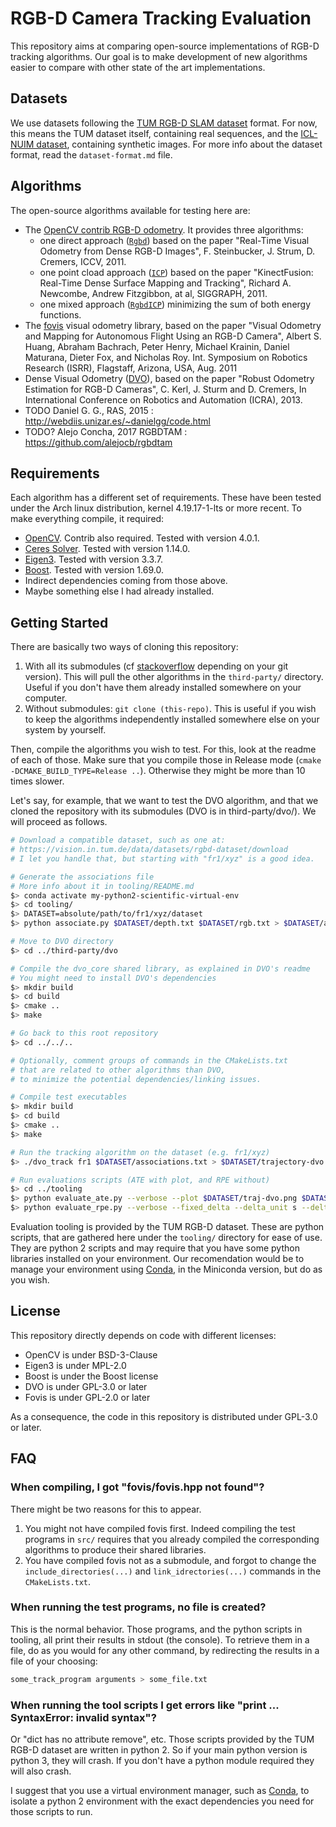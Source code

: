 # RGB-D Camera Tracking Evaluation

This repository aims at comparing open-source implementations of RGB-D tracking algorithms.
Our goal is to make development of new algorithms easier to compare
with other state of the art implementations.

## Datasets

We use datasets following the [TUM RGB-D SLAM dataset][tum-dataset] format.
For now, this means the TUM dataset itself, containing real sequences,
and the [ICL-NUIM dataset][icl-nuim], containing synthetic images.
For more info about the dataset format, read the `dataset-format.md` file.

[tum-dataset]: https://vision.in.tum.de/data/datasets/rgbd-dataset
[icl-nuim]: https://www.doc.ic.ac.uk/~ahanda/VaFRIC/iclnuim.html

## Algorithms

The open-source algorithms available for testing here are:

- The [OpenCV contrib RGB-D odometry][ocv-odometry]. It provides three algorithms:
  - one direct approach ([`Rgbd`][ocv-rgbd]) based on the paper
    "Real-Time Visual Odometry from Dense RGB-D Images",
    F. Steinbucker, J. Strum, D. Cremers, ICCV, 2011.
  - one point cload approach ([`ICP`][ocv-icp]) based on the paper
    "KinectFusion: Real-Time Dense Surface Mapping and Tracking",
    Richard A. Newcombe, Andrew Fitzgibbon, at al, SIGGRAPH, 2011.
  - one mixed approach ([`RgbdICP`][ocv-rgbd-icp]) minimizing
    the sum of both energy functions.
- The [fovis][fovis] visual odometry library, based on the paper
  "Visual Odometry and Mapping for Autonomous Flight Using an RGB-D Camera",
  Albert S. Huang, Abraham Bachrach, Peter Henry, Michael Krainin,
  Daniel Maturana, Dieter Fox, and Nicholas Roy.
  Int. Symposium on Robotics Research (ISRR), Flagstaff, Arizona, USA, Aug. 2011
- Dense Visual Odometry ([DVO][dvo]), based on the paper
  "Robust Odometry Estimation for RGB-D Cameras", C. Kerl, J. Sturm and D. Cremers,
  In International Conference on Robotics and Automation (ICRA), 2013.
- TODO Daniel G. G., RAS, 2015 : http://webdiis.unizar.es/~danielgg/code.html
- TODO? Alejo Concha, 2017 RGBDTAM : https://github.com/alejocb/rgbdtam

[ocv-odometry]: https://docs.opencv.org/4.0.1/df/ddc/classcv_1_1rgbd_1_1Odometry.html
[ocv-rgbd]: https://docs.opencv.org/4.0.1/d0/d60/classcv_1_1rgbd_1_1RgbdOdometry.html
[ocv-icp]: https://docs.opencv.org/4.0.1/d7/d83/classcv_1_1rgbd_1_1ICPOdometry.html
[ocv-rgbd-icp]: https://docs.opencv.org/4.0.1/d2/d0f/classcv_1_1rgbd_1_1RgbdICPOdometry.html
[fovis]: https://github.com/fovis/fovis
[dvo]: https://github.com/mpizenberg/dvo

## Requirements

Each algorithm has a different set of requirements.
These have been tested under the Arch linux distribution,
kernel 4.19.17-1-lts or more recent.
To make everything compile, it required:

- [OpenCV][open-cv]. Contrib also required. Tested with version 4.0.1.
- [Ceres Solver][ceres-solver]. Tested with version 1.14.0.
- [Eigen3][eigen3]. Tested with version 3.3.7.
- [Boost][boost]. Tested with version 1.69.0.
- Indirect dependencies coming from those above.
- Maybe something else I had already installed.

[open-cv]: https://opencv.org/
[ceres-solver]: http://ceres-solver.org/
[eigen3]: http://eigen.tuxfamily.org/index.php?title=Main_Page
[boost]: https://www.boost.org/

## Getting Started

There are basically two ways of cloning this repository:

1. With all its submodules (cf [stackoverflow][so-clone] depending on your git version).
   This will pull the other algorithms in the `third-party/` directory.
   Useful if you don't have them already installed somewhere on your computer.
2. Without submodules: `git clone (this-repo)`.
   This is useful if you wish to keep the algorithms
   independently installed somewhere else on your system by yourself.

[so-clone]: https://stackoverflow.com/questions/3796927/how-to-git-clone-including-submodules

Then, compile the algorithms you wish to test.
For this, look at the readme of each of those.
Make sure that you compile those in Release mode (`cmake -DCMAKE_BUILD_TYPE=Release ..`).
Otherwise they might be more than 10 times slower.

Let's say, for example, that we want to test the DVO algorithm,
and that we cloned the repository with its submodules (DVO is in third-party/dvo/).
We will proceed as follows.

```sh
# Download a compatible dataset, such as one at:
# https://vision.in.tum.de/data/datasets/rgbd-dataset/download
# I let you handle that, but starting with "fr1/xyz" is a good idea.

# Generate the associations file
# More info about it in tooling/README.md
$> conda activate my-python2-scientific-virtual-env
$> cd tooling/
$> DATASET=absolute/path/to/fr1/xyz/dataset
$> python associate.py $DATASET/depth.txt $DATASET/rgb.txt > $DATASET/associations.txt

# Move to DVO directory
$> cd ../third-party/dvo

# Compile the dvo_core shared library, as explained in DVO's readme
# You might need to install DVO's dependencies
$> mkdir build
$> cd build
$> cmake ..
$> make

# Go back to this root repository
$> cd ../../..

# Optionally, comment groups of commands in the CMakeLists.txt
# that are related to other algorithms than DVO,
# to minimize the potential dependencies/linking issues.

# Compile test executables
$> mkdir build
$> cd build
$> cmake ..
$> make

# Run the tracking algorithm on the dataset (e.g. fr1/xyz)
$> ./dvo_track fr1 $DATASET/associations.txt > $DATASET/trajectory-dvo.txt

# Run evaluations scripts (ATE with plot, and RPE without)
$> cd ../tooling
$> python evaluate_ate.py --verbose --plot $DATASET/traj-dvo.png $DATASET/groundtruth.txt $DATASET/trajectory-dvo.txt
$> python evaluate_rpe.py --verbose --fixed_delta --delta_unit s --delta 1 $DATASET/groundtruth.txt $DATASET/trajectory-dvo.txt
```

Evaluation tooling is provided by the TUM RGB-D dataset.
These are python scripts, that are gathered here under the `tooling/`
directory for ease of use.
They are python 2 scripts and may require that you have some
python libraries installed on your environment.
Our recomendation would be to manage your environment using [Conda][conda],
in the Miniconda version, but do as you wish.

[conda]: https://conda.io/projects/conda/en/latest/

## License

This repository directly depends on code with different licenses:

- OpenCV is under BSD-3-Clause
- Eigen3 is under MPL-2.0
- Boost is under the Boost license
- DVO is under GPL-3.0 or later
- Fovis is under GPL-2.0 or later

As a consequence, the code in this repository is distributed under GPL-3.0 or later.

## FAQ

### When compiling, I got "fovis/fovis.hpp not found"?

There might be two reasons for this to appear.

1. You might not have compiled fovis first.
   Indeed compiling the test programs in `src/` requires that you already
   compiled the corresponding algorithms to produce their shared libraries.
2. You have compiled fovis not as a submodule,
   and forgot to change the `include_directories(...)`
   and `link_idrectories(...)` commands in the `CMakeLists.txt`.

### When running the test programs, no file is created?

This is the normal behavior.
Those programs, and the python scripts in tooling,
all print their results in stdout (the console).
To retrieve them in a file, do as you would for any other command,
by redirecting the results in a file of your choosing:

```sh
some_track_program arguments > some_file.txt
```

### When running the tool scripts I get errors like "print ... SyntaxError: invalid syntax"?

Or "dict has no attribute remove", etc.
Those scripts provided by the TUM RGB-D dataset are written in python 2.
So if your main python version is python 3, they will crash.
If you don't have a python module required they will also crash.

I suggest that you use a virtual environment manager,
such as [Conda][conda], to isolate a python 2 environment with the exact
dependencies you need for those scripts to run.
